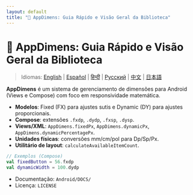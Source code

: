 ```yaml
---
layout: default
title: "🚀 AppDimens: Guia Rápido e Visão Geral da Biblioteca"
---
```


# 🚀 AppDimens: Guia Rápido e Visão Geral da Biblioteca

> Idiomas: [English](../../../../Android/appdimens_all/README.md) | [Español](../../es/Android/appdimens_all/README.md) | [हिन्दी](../../hi/Android/appdimens_all/README.md) | [Русский](../../ru/Android/appdimens_all/README.md) | [中文](../../zh/Android/appdimens_all/README.md) | [日本語](../../ja/Android/appdimens_all/README.md)

**AppDimens** é um sistema de gerenciamento de dimensões para Android (Views e Compose) com foco em responsividade matemática.

- **Modelos**: Fixed (FX) para ajustes sutis e Dynamic (DY) para ajustes proporcionais.
- **Compose**: extensões `.fxdp`, `.dydp`, `.fxsp`, `.dysp`.
- **Views/XML**: `AppDimens.fixedPx`, `AppDimens.dynamicPx`, `AppDimens.dynamicPercentagePx`.
- **Unidades físicas**: conversões mm/cm/pol para Dp/Sp/Px.
- **Utilitário de layout**: `calculateAvailableItemCount`.

```kotlin
// Exemplos (Compose)
val fixedButton = 56.fxdp
val dynamicWidth = 100.dydp
```

- Documentação: `Android/DOCS/`
- Licença: `LICENSE`
